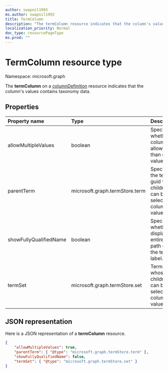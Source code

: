```yaml
---
author: swapnil1993
ms.author: swapnil1993
title: TermColumn
description: "The termColumn resource indicates that the column's values contains taxonomy data."
localization_priority: Normal
doc_type: resourcePageType
ms.prod: ""
---
```

# TermColumn resource type

Namespace: microsoft.graph

The **termColumn** on a [columnDefinition](columnDefinition.md) resource indicates that the column's values contains taxonomy data.

## Properties

| Property name | Type   | Description
|:--------------|:-------|:----------------------------------------------------
| allowMultipleValues | boolean | Specifies whether the column will allow more than one value   
| parentTerm     | microsoft.graph.termStore.term | Specifies the term guid whose children can be selected as column's value.  
| showFullyQualifiedName | boolean | Specifies whether to display the entire term path or only the term label.  
| termSet      | microsoft.graph.termStore.set | Termset whose children can be selected as column's value. 

## JSON representation

Here is a JSON representation of a **termColumn** resource.
<!-- { "blockType": "resource", "@odata.type": "microsoft.graph.termColumn" } -->

```json
{
    "allowMultipleValues": true,
    "parentTerm": { "@type": "microsoft.graph.termStore.term" },
    "showFullyQualifiedName": false,
    "termSet": { "@type": "microsoft.graph.termStore.set" }
}
```

